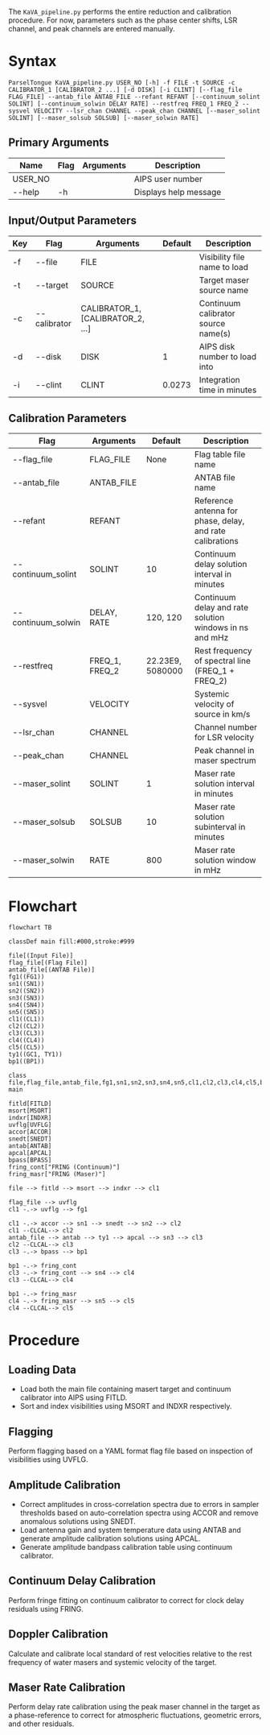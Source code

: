 The `KaVA_pipeline.py` performs the entire reduction and calibration procedure. For now, parameters such as the phase center shifts, LSR channel, and peak channels are entered manually.
# Syntax

```
ParselTongue KaVA_pipeline.py USER_NO [-h] -f FILE -t SOURCE -c CALIBRATOR_1 [CALIBRATOR_2 ...] [-d DISK] [-i CLINT] [--flag_file FLAG_FILE] --antab_file ANTAB_FILE --refant REFANT [--continuum_solint SOLINT] [--continuum_solwin DELAY RATE] --restfreq FREQ_1 FREQ_2 --sysvel VELOCITY --lsr_chan CHANNEL --peak_chan CHANNEL [--maser_solint SOLINT] [--maser_solsub SOLSUB] [--maser_solwin RATE]
```
## Primary Arguments

| Name    | Flag | Arguments | Description           |
| ------- | ---- | --------- | --------------------- |
| USER_NO |      |           | AIPS user number      |
| --help  | -h   |           | Displays help message |
## Input/Output Parameters

| Key | Flag         | Arguments                       | Default | Description                         |
| --- | ------------ | ------------------------------- | ------- | ----------------------------------- |
| -f  | --file       | FILE                            |         | Visibility file name to load        |
| -t  | --target     | SOURCE                          |         | Target maser source name            |
| -c  | --calibrator | CALIBRATOR_1, [CALIBRATOR_2, …] |         | Continuum calibrator source name(s) |
| -d  | --disk       | DISK                            | 1       | AIPS disk number to load into       |
| -i  | --clint      | CLINT                           | 0.0273  | Integration time in minutes         |

## Calibration Parameters

| Flag               | Arguments      | Default          | Description                                               |
| ------------------ | -------------- | ---------------- | --------------------------------------------------------- |
| --flag_file        | FLAG_FILE      | None             | Flag table file name                                      |
| --antab_file       | ANTAB_FILE     |                  | ANTAB file name                                           |
| --refant           | REFANT         |                  | Reference antenna for phase, delay, and rate calibrations |
| --continuum_solint | SOLINT         | 10               | Continuum delay solution interval in minutes              |
| --continuum_solwin | DELAY, RATE    | 120, 120         | Continuum delay and rate solution windows in ns and mHz   |
| --restfreq         | FREQ_1, FREQ_2 | 22.23E9, 5080000 | Rest frequency of spectral line (FREQ_1 + FREQ_2)         |
| --sysvel           | VELOCITY       |                  | Systemic velocity of source in km/s                       |
| --lsr_chan         | CHANNEL        |                  | Channel number for LSR velocity                           |
| --peak_chan        | CHANNEL        |                  | Peak channel in maser spectrum                            |
| --maser_solint     | SOLINT         | 1                | Maser rate solution interval in minutes                   |
| --maser_solsub     | SOLSUB         | 10               | Maser rate solution subinterval in minutes                |
| --maser_solwin     | RATE           | 800              | Maser rate solution window in mHz                         |

# Flowchart
```mermaid
flowchart TB

classDef main fill:#000,stroke:#999

file[(Input File)]
flag_file[(Flag File)]
antab_file[(ANTAB File)]
fg1((FG1))
sn1((SN1))
sn2((SN2))
sn3((SN3))
sn4((SN4))
sn5((SN5))
cl1((CL1))
cl2((CL2))
cl3((CL3))
cl4((CL4))
cl5((CL5))
ty1((GC1, TY1))
bp1((BP1))

class file,flag_file,antab_file,fg1,sn1,sn2,sn3,sn4,sn5,cl1,cl2,cl3,cl4,cl5,bp1 main

fitld[FITLD]
msort[MSORT]
indxr[INDXR]
uvflg[UVFLG]
accor[ACCOR]
snedt[SNEDT]
antab[ANTAB]
apcal[APCAL]
bpass[BPASS]
fring_cont["FRING (Continuum)"]
fring_masr["FRING (Maser)"]

file --> fitld --> msort --> indxr --> cl1

flag_file --> uvflg
cl1 -.-> uvflg --> fg1

cl1 -.-> accor --> sn1 --> snedt --> sn2 --> cl2
cl1 --CLCAL--> cl2
antab_file --> antab --> ty1 --> apcal --> sn3 --> cl3
cl2 --CLCAL--> cl3
cl3 -.-> bpass --> bp1

bp1 -.-> fring_cont
cl3 -.-> fring_cont --> sn4 --> cl4
cl3 --CLCAL--> cl4

bp1 -.-> fring_masr
cl4 -.-> fring_masr --> sn5 --> cl5
cl4 --CLCAL--> cl5
```
# Procedure

## Loading Data
* Load both the main file containing masert target and continuum calibrator into AIPS using FITLD. 
* Sort and index visibilities using MSORT and INDXR respectively. 
## Flagging
Perform flagging based on a YAML format flag file based on inspection of visibilities using UVFLG.
## Amplitude Calibration
* Correct amplitudes in cross-correlation spectra due to errors in sampler thresholds based on auto-correlation spectra using ACCOR and remove anomalous solutions using SNEDT.
* Load antenna gain and system temperature data using ANTAB and generate amplitude calibration solutions using APCAL.
* Generate amplitude bandpass calibration table using continuum calibrator.
## Continuum Delay Calibration
Perform fringe fitting on continuum calibrator to correct for clock delay residuals using FRING.
## Doppler Calibration
Calculate and calibrate local standard of rest velocities relative to the rest frequency of water masers and systemic velocity of the target. 
## Maser Rate Calibration
Perform delay rate calibration using the peak maser channel in the target as a phase-reference to correct for atmospheric fluctuations, geometric errors, and other residuals.